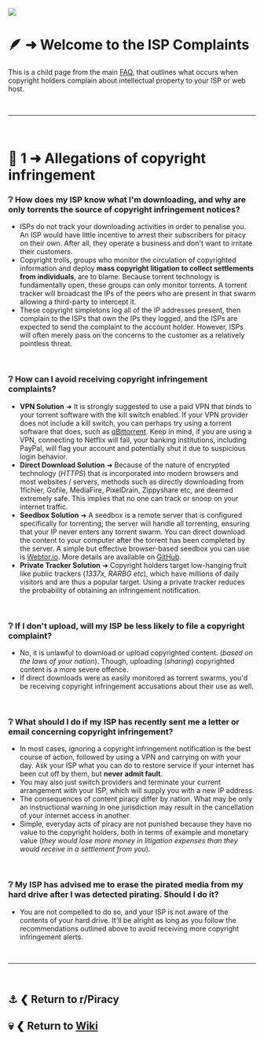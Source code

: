 ![](%%isp-complaints%%)

# 🪶 ➜ Welcome to the **ISP Complaints**
This is a child page from the main [FAQ](https://www.reddit.com/r/piracy/wiki/faq/), that outlines what occurs when copyright holders complain about intellectual property to your ISP or web host.

&nbsp;

---

&nbsp;

# 📑 1 ➜ Allegations of copyright infringement

### ❔ How does my ISP know what I'm downloading, and why are only torrents the source of copyright infringement notices?
- ISPs do not track your downloading activities in order to penalise you. An ISP would have little incentive to arrest their subscribers for piracy on their own. After all, they operate a business and don't want to irritate their customers.
- Copyright trolls, groups who monitor the circulation of copyrighted information and deploy **mass copyright litigation to collect settlements from individuals**, are to blame. Because torrent technology is fundamentally open, these groups can only monitor torrents. A torrent tracker will broadcast the IPs of the peers who are present in that swarm allowing a third-party to intercept it.
- These copyright simpletons log all of the IP addresses present, then complain to the ISPs that own the IPs they logged, and the ISPs are expected to send the complaint to the account holder. However, ISPs will often merely pass on the concerns to the customer as a relatively pointless threat.

&nbsp;

### ❔ How can I avoid receiving copyright infringement complaints?
- **VPN Solution** ➜ It is strongly suggested to use a paid VPN that binds to your torrent software with the kill switch enabled. If your VPN provider does not include a kill switch, you can perhaps try using a torrent software that does, such as [qBittorrent](https://www.qbittorrent.org/). Keep in mind, if you are using a VPN, connecting to Netflix will fail, your banking institutions, including PayPal, will flag your account and potentially shut it due to suspicious login behavior.
- **Direct Download Solution** ➜ Because of the nature of encrypted technology (*HTTPS*) that is incorporated into modern browsers and most websites / servers, methods such as directly downloading from 1fichier, Gofile, MediaFire, PixelDrain, Zippyshare etc, are deemed extremely safe. This implies that no one can track or snoop on your internet traffic.
- **Seedbox Solution** ➜ A seedbox is a remote server that is configured specifically for torrenting; the server will handle all torrenting, ensuring that your IP never enters any torrent swarm. You can direct download the content to your computer after the torrent has been completed by the server. A simple but effective browser-based seedbox you can use is [Webtor.io](https://webtor.io/). More details are available on [GitHub](https://github.com/webtor-io).
- **Private Tracker Solution** ➜ Copyright holders target low-hanging fruit like public trackers (*1337x, RARBG etc*), which have millions of daily visitors and are thus a popular target. Using a private tracker reduces the probability of obtaining an infringement notification.

&nbsp;

### ❔ If I don't upload, will my ISP be less likely to file a copyright complaint?
- No, it is unlawful to download or upload copyrighted content. (*based on the laws of your nation*). Though, uploading (*sharing*) copyrighted content is a more severe offence.
- If direct downloads were as easily monitored as torrent swarms, you'd be receiving copyright infringement accusations about their use as well.

&nbsp;

### ❔ What should I do if my ISP has recently sent me a letter or email concerning copyright infringement?
- In most cases, ignoring a copyright infringement notification is the best course of action, followed by using a VPN and carrying on with your day. Ask your ISP what you can do to restore service if your internet has been cut off by them, but **never admit fault**.
- You may also just switch providers and terminate your current arrangement with your ISP, which will supply you with a new IP address.
- The consequences of content piracy differ by nation. What may be only an instructional warning in one jurisdiction may result in the cancellation of your internet access in another.
- Simple, everyday acts of piracy are not punished because they have no value to the copyright holders, both in terms of example and monetary value (*they would lose more money in litigation expenses than they would receive in a settlement from you*).

&nbsp;

### ❔ My ISP has advised me to erase the pirated media from my hard drive after I was detected pirating. Should I do it?
- You are not compelled to do so, and your ISP is not aware of the contents of your hard drive. It'll be alright as long as you follow the recommendations outlined above to avoid receiving more copyright infringement alerts.

&nbsp;

---

&nbsp;

⚓ ❮ Return to **r/Piracy**
---
💀 ❮ Return to [**Wiki**](https://www.reddit.com/r/Piracy/wiki/index/)
---